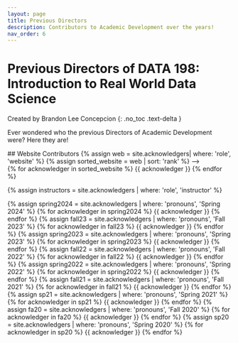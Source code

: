 ```yaml
---
layout: page
title: Previous Directors
description: Contributors to Academic Development over the years!
nav_order: 6
---
```


# Previous Directors of DATA 198: Introduction to Real World Data Science 
Created by Brandon Lee Concepcion
{: .no_toc .text-delta }

Ever wondered who the previous Directors of Academic Development were? Here they are! 

<!-->
## Website Contributors
{% assign web = site.acknowledgers| where: 'role', 'website' %}
{% assign sorted_website = web | sort: 'rank' %}
-->

<div class="role flex">
{% for acknowledger in sorted_website %}
{{ acknowledger }}
{% endfor %}
</div>


{% assign instructors = site.acknowledgers | where: 'role', 'instructor' %}

<div class="role flex">
{% assign spring2024 = site.acknowledgers | where: 'pronouns', 'Spring 2024' %}
  {% for acknowledger in spring2024 %}
    {{ acknowledger }}
  {% endfor %}
{% assign fall23 = site.acknowledgers | where: 'pronouns', 'Fall 2023' %}
  {% for acknowledger in fall23 %}
    {{ acknowledger }}
  {% endfor %}
{% assign spring2023 = site.acknowledgers | where: 'pronouns', 'Spring 2023' %}
  {% for acknowledger in spring2023 %}
    {{ acknowledger }}
  {% endfor %}
{% assign fall22 = site.acknowledgers | where: 'pronouns', 'Fall 2022' %}
  {% for acknowledger in fall22 %}
    {{ acknowledger }}
  {% endfor %}
{% assign spring2022 = site.acknowledgers | where: 'pronouns', 'Spring 2022' %}
  {% for acknowledger in spring2022 %}
    {{ acknowledger }}
  {% endfor %}
{% assign fall21 = site.acknowledgers | where: 'pronouns', 'Fall 2021' %}
  {% for acknowledger in fall21 %}
    {{ acknowledger }}
  {% endfor %}
</div>

<div class="role flex">
{% assign sp21 = site.acknowledgers | where: 'pronouns', 'Spring 2021' %}
  {% for acknowledger in sp21 %}
    {{ acknowledger }}
  {% endfor %}
{% assign fa20 = site.acknowledgers | where: 'pronouns', 'Fall 2020' %}
  {% for acknowledger in fa20 %}
    {{ acknowledger }}
  {% endfor %}
{% assign sp20 = site.acknowledgers | where: 'pronouns', 'Spring 2020' %}
  {% for acknowledger in sp20 %}
    {{ acknowledger }}
  {% endfor %}
</div>
